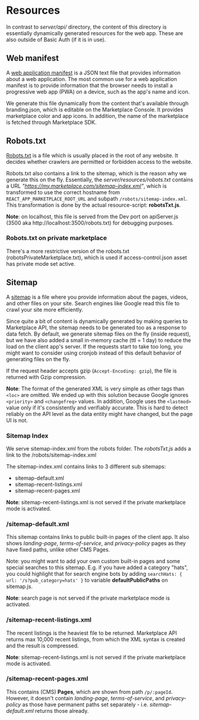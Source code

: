 # Resources

In contrast to _server/api/_ directory, the content of this directory is essentially dynamically
generated resources for the web app. These are also outside of Basic Auth (if it is in use).

## Web manifest

A [web application manifest](https://developer.mozilla.org/en-US/docs/Web/Manifest) is a JSON text
file that provides information about a web application. The most common use for a web application
manifest is to provide information that the browser needs to install a progressive web app (PWA) on
a device, such as the app's name and icon.

We generate this file dynamically from the content that's available through branding.json, which is
editable on the Marketplace Console. It provides marketplace color and app icons. In addition, the
name of the marketplace is fetched through Marketplace SDK.

## Robots.txt

[Robots.txt](https://developer.mozilla.org/en-US/docs/Glossary/Robots.txt) is a file which is
usually placed in the root of any website. It decides whether crawlers are permitted or forbidden
access to the website.

Robots.txt also contains a link to the sitemap, which is the reason why we generate this on the fly.
Essentially, the _server/resources/robots.txt_ contains a URL
_"https://my.marketplace.com/sitemap-index.xml"_, which is transformed to use the correct hostname
from `REACT_APP_MARKETPLACE_ROOT_URL` and subpath `/robots/sitemap-index.xml`. This transformation
is done by the actual resource-script: **robotsTxt.js**.

**Note**: on localhost, this file is served from the Dev port on apiServer.js (3500 aka
http://localhost:3500/robots.txt) for debugging purposes.

### Robots.txt on private marketplace

There's a more restrictive version of the robots.txt (robotsPrivateMarketplace.txt), which is used
if access-control.json asset has private mode set active.

## Sitemap

A [sitemap](https://developers.google.com/search/docs/crawling-indexing/sitemaps/overview) is a file
where you provide information about the pages, videos, and other files on your site. Search engines
like Google read this file to crawl your site more efficiently.

Since quite a bit of content is dynamically generated by making queries to Marketplace API, the
sitemap needs to be generated too as a response to data fetch. By default, we generate sitemap files
on the fly (inside request), but we have also added a small in-memory cache (ttl = 1 day) to reduce
the load on the client app's server. If the requests start to take too long, you might want to
consider using cronjob instead of this default behavior of generating files on the fly.

If the request header accepts gzip (`Accept-Encoding: gzip`), the file is returned with Gzip
compression.

**Note**: The format of the generated XML is very simple as other tags than `<loc>` are omitted. We
ended up with this solution because Google ignores `<priority>` and `<changefreq>` values. In
addition, Google uses the `<lastmod>` value only if it's consistently and verifiably accurate. This
is hard to detect reliably on the API level as the data entity might have changed, but the page UI
is not.

### Sitemap Index

We serve sitemap-index.xml from the robots folder. The _robotsTxt.js_ adds a link to the
/robots/sitemap-index.xml

The sitemap-index.xml contains links to 3 different sub sitemaps:

- sitemap-default.xml
- sitemap-recent-listings.xml
- sitemap-recent-pages.xml

**Note**: sitemap-recent-listings.xml is not served if the private marketplace mode is activated.

### /sitemap-default.xml

This sitemap contains links to public built-in pages of the client app. It also shows
_landing-page_, _terms-of-service_, and _privacy-policy_ pages as they have fixed paths, unlike
other CMS Pages.

Note: you might want to add your own custom built-in pages and some special searches to this
sitemap. E.g. if you have added a category "hats", you could highlight that for search engine bots
by adding `searchHats: { url: '/s?pub_category=hats' }` to variable **defaultPublicPaths** on
sitemap.js.

**Note**: search page is not served if the private marketplace mode is activated.

### /sitemap-recent-listings.xml

The recent listings is the heaviest file to be returned. Marketplace API returns max 10,000 recent
listings, from which the XML syntax is created and the result is compressed.

**Note**: sitemap-recent-listings.xml is not served if the private marketplace mode is activated.

### /sitemap-recent-pages.xml

This contains (CMS) **Pages**, which are shown from path `/p/:pageId`. However, it doesn't contain
_landing-page_, _terms-of-service_, and _privacy-policy_ as those have permanent paths set
separately - i.e. _sitemap-default.xml_ returns those already.
